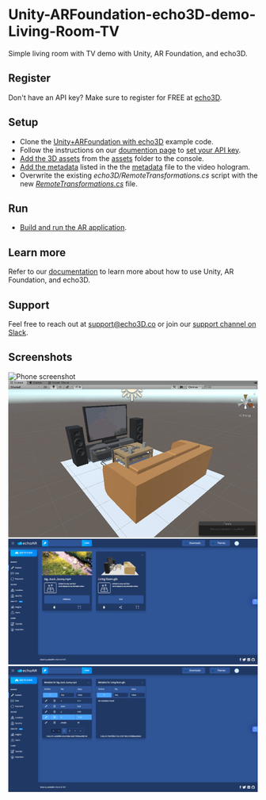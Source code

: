 # Unity-ARFoundation-echo3D-demo-Living-Room-TV
Simple living room with TV demo with Unity, AR Foundation, and echo3D.

## Register
Don't have an API key? Make sure to register for FREE at [echo3D](https://console.echo3D.co/#/auth/register).

## Setup
* Clone the [Unity+ARFoundation with echo3D](https://github.com/echo3Dco/Unity-ARFoundation-echo3D-example) example code.
* Follow the instructions on our [doumention page](https://docs.echo3D.co/unity/adding-ar-capabilities) to [set your API key](https://docs.echo3D.co/unity/adding-ar-capabilities#3-set-you-api-key).
* [Add the 3D assets](https://docs.echo3D.co/quickstart/add-a-3d-model) from the [assets](./assets) folder to the console.
* [Add the metadata](https://docs.echo3D.coz/web-console/manage-pages/data-page/how-to-add-data#adding-metadata) listed in the the [metadata](https://github.com/echo3Dco/Unity-ARFoundation-echo3D-demo-Living-Room-TV/blob/master/metadata-video.csv) file to the video hologram.
* Overwrite the existing _echo3D/RemoteTransformations.cs_ script with the new [_RemoteTransformations.cs_](https://github.com/echo3Dco/Unity-ARFoundation-echo3D-demo-Living-Room-TV/blob/master/RemoteTransformations.cs) file.

## Run
* [Build and run the AR application](https://docs.echo3D.co/unity/adding-ar-capabilities#4-build-and-run-the-ar-application).

## Learn more
Refer to our [documentation](https://docs.echo3D.co/unity/) to learn more about how to use Unity, AR Foundation, and echo3D.

## Support
Feel free to reach out at [support@echo3D.co](mailto:support@echo3D.co) or join our [support channel on Slack](https://go.echo3D.co/join). 

## Screenshots
![Phone screenshot](/images/Unity+ARFoundation.gif)
![Unity scene screenshot](/images/Unity.gif)
![echo3D console screenshot](/images/Console%20(Card%20Front).png)
![echo3D console screenshot](/images/Console%20(Card%20Back).png)
